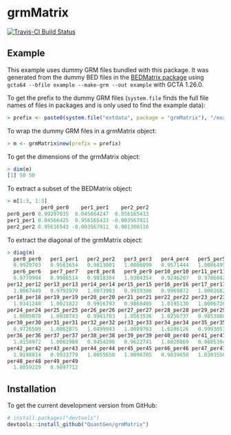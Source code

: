 grmMatrix
=========

[![Travis-CI Build Status](https://travis-ci.org/QuantGen/grmMatrix.svg?branch=master)](https://travis-ci.org/QuantGen/grmMatrix)

Example
-------

This example uses dummy GRM files bundled with this package. It was generated from the dummy BED files in the [BEDMatrix package](https://cran.r-project.org/package=BEDMatrix) using `gcta64 --bfile example --make-grm --out example` with GCTA 1.26.0.

To get the prefix to the dummy GRM files (`system.file` finds the full file names of files in packages and is only used to find the example data):

```r
> prefix <- paste0(system.file("extdata", package = "grmMatrix"), "/example")
```

To wrap the dummy GRM files in a grmMatrix object:

```r
> m <- grmMatrix$new(prefix = prefix)
```

To get the dimensions of the grmMatrix object:

```r
> dim(m)
[1] 50 50
```

To extract a subset of the BEDMatrix object:

```r
> m[1:3, 1:3]
           per0_per0    per1_per1    per2_per2
per0_per0 0.99297035  0.045664247  0.956165433
per1_per1 0.04566425  0.956165433 -0.003567911
per2_per2 0.95616543 -0.003567911  0.981300116
```

To extract the diagonal of the grmMatrix object:

```r
> diag(m)
  per0_per0   per1_per1   per2_per2   per3_per3   per4_per4   per5_per5
  0.9929703   0.9561654   0.9813001   1.0006099   0.9571444   1.0086495
  per6_per6   per7_per7   per8_per8   per9_per9 per10_per10 per11_per11
  0.9779904   0.9986514   0.9818304   1.0304354   0.9246207   0.9786042
per12_per12 per13_per13 per14_per14 per15_per15 per16_per16 per17_per17
  1.0067449   0.9791979   1.0073903   0.9919306   0.9969872   1.0002682
per18_per18 per19_per19 per20_per20 per21_per21 per22_per22 per23_per23
  1.0341240   1.0021822   0.9916793   0.9868485   1.0195130   1.0006720
per24_per24 per25_per25 per26_per26 per27_per27 per28_per28 per29_per29
  1.0005078   1.0038743   0.9981703   1.0563536   1.0256737   0.9853888
per30_per30 per31_per31 per32_per32 per33_per33 per34_per34 per35_per35
  0.9726509   1.0062875   1.0499943   1.0089763   1.0286126   0.9993057
per36_per36 per37_per37 per38_per38 per39_per39 per40_per40 per41_per41
  1.0158972   1.0061988   0.9454290   0.9622741   1.0020869   0.9885394
per42_per42 per43_per43 per44_per44 per45_per45 per46_per46 per47_per47
  1.0198814   0.9933779   1.0055650   1.0098705   0.9839650   1.0303550
per48_per48 per49_per49
  1.0059229   0.9897712
```


Installation
------------

To get the current development version from GitHub:

```r
# install.packages("devtools")
devtools::install_github("QuantGen/grmMatrix")
```
